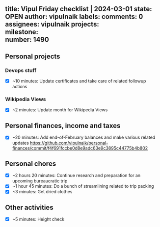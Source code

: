title:	Vipul Friday checklist | 2024-03-01
state:	OPEN
author:	vipulnaik
labels:	
comments:	0
assignees:	vipulnaik
projects:	
milestone:	
number:	1490
--
## Personal projects

### Devops stuff

- [x] ~10 minutes: Update certificates and take care of related followup actions

### Wikipedia Views

- [x] ~2 minutes: Update month for Wikipedia Views

## Personal finances, income and taxes

- [x] ~20 minutes: Add end-of-February balances and make various related updates https://github.com/vipulnaik/personal-finances/commit/f4f691fccbe0d8e9adc63e9c3895c44775b4b802

## Personal chores

- [x] ~2 hours 20 minutes: Continue research and preparation for an upcoming bureaucratic trip
- [x] ~1 hour 45 minutes: Do a bunch of streamlining related to trip packing
- [x] ~3 minutes: Get dried clothes

## Other activities

- [x] ~5 minutes: Height check
